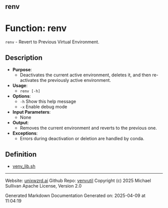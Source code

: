 ## renv
# Function: renv
`renv` - Revert to Previous Virtual Environment.
## Description
- **Purpose**: 
  - Deactivates the current active environment, deletes it, and then re-activates the previously active environment.
- **Usage**: 
  - `renv [-h]`
- **Options**: 
  - `-h`   Show this help message
  - `-x`   Enable debug mode
- **Input Parameters**: 
  - None
- **Output**: 
  - Removes the current environment and reverts to the previous one.
- **Exceptions**: 
  - Errors during deactivation or deletion are handled by conda.

## Definition 

* [venv_lib.sh](../venv_lib_sh.md)
---

Website: [unixwzrd.ai](https://unixwzrd.ai)
Github Repo: [venvutil](https://github.com/unixwzrd/venvutil)
Copyright (c) 2025 Michael Sullivan
Apache License, Version 2.0

Generated Markdown Documentation
Generated on: 2025-04-09 at 11:04:19

